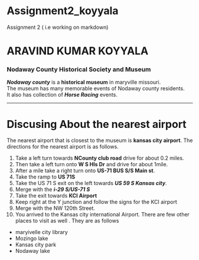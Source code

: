 # Assignment2_koyyala
Assignment 2 ( i.e working on markdown)
# ARAVIND KUMAR KOYYALA
###  Nodaway County Historical Society and Museum
***Nodaway county*** is a **historical museum** in maryville missouri.<br> The museum has many memorable events of Nodaway county residents.<br> It also has collection of ***Horse Racing*** events.

***

# Discusing About the nearest airport
The nearest airport that is closest to the museum is **kansas city airport**. The directions for the nearest airport is as follows.
1. Take a left turn towards **NCounty club road** drive for about 0.2 miles.
2. Then take a left turn onto **W S Hls Dr** and drive for about 1mile. 
3. After a mile take a right turn onto **US-71 BUS S/S Main st**.
4. Take the ramp to **US 71S**
5. Take the US 71 S exit on the left towards ***US 59 S Kansas city***.
6. Merge with the ***i-29 S/US-71 S***
7. Take the exit towards **KCI Airport**
8. Keep right at the Y junction and follow the signs for the KCI airport 
9. Merge with the NW 120th Street.
10. You arrived to the Kansas city international Airport. 
There are few other places to visit as well . They are as follows 
* maryivelle city library
* Mozingo lake
* Kansas city park
* Nodaway lake





